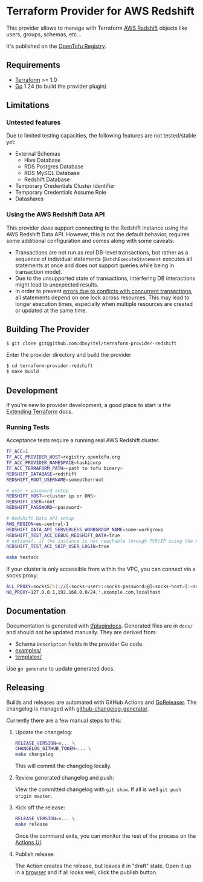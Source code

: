 # Terraform Provider for AWS Redshift

This provider allows to manage with Terraform [AWS Redshift](https://aws.amazon.com/redshift/) objects like users, groups, schemas, etc...

It's published on the [OpenTofu Registry](https://search.opentofu.org/provider/dbsystel/redshift/latest).

## Requirements

- [Terraform](https://www.terraform.io/downloads.html) >= 1.0
- [Go](https://golang.org/doc/install) 1.24 (to build the provider plugin)

## Limitations

### Untested features

Due to limited testing capacities, the following features are not tested/stable yet:

* External Schemas
    * Hive Database
    * RDS Postgres Database
    * RDS MySQL Database
    * Redshift Database
* Temporary Credentials Cluster Identifier
* Temporary Credentials Assume Role
* Datashares

### Using the AWS Redshift Data API

This provider *does* support connecting to the Redshift instance using the AWS Redshift Data API. However, this is not
the default behavior, requires some additional configuration and comes along with some caveats:

* Transactions are not run as real DB-level transactions, but rather as a sequence of individual statements (`BatchExecuteStatement` executes all statements at once and does not support queries while being in transaction mode).
* Due to the unsupported state of transactions, interfering DB interactions might lead to unexpected results.
* In order to
  prevent [errors due to conflicts with concurrent transactions](https://stackoverflow.com/questions/37344942/redshift-could-not-complete-because-of-conflict-with-concurrent-transaction),
  all statements depend on one lock across resources. This may lead to longer execution times, especially when multiple
  resources are created or updated at the same time.

## Building The Provider

```sh
$ git clone git@github.com:dbsystel/terraform-provider-redshift
```

Enter the provider directory and build the provider

```sh
$ cd terraform-provider-redshift
$ make build
```

## Development

If you're new to provider development, a good place to start is the [Extending
Terraform](https://www.terraform.io/docs/extend/index.html) docs.

### Running Tests

Acceptance tests require a running real AWS Redshift cluster.

```sh
TF_ACC=1
TF_ACC_PROVIDER_HOST=registry.opentofu.org
TF_ACC_PROVIDER_NAMESPACE=hashicorp
TF_ACC_TERRAFORM_PATH=<path to tofu binary>
REDSHIFT_DATABASE=redshift
REDSHIFT_ROOT_USERNAME=someotherroot

# user + password setup
REDSHIFT_HOST=<cluster ip or DNS>
REDSHIFT_USER=root
REDSHIFT_PASSWORD=<password>

# Redshift Data API setup
AWS_REGION=eu-central-1
REDSHIFT_DATA_API_SERVERLESS_WORKGROUP_NAME=some-workgroup
REDSHIFT_TEST_ACC_DEBUG_REDSHIFT_DATA=true
# optional, if the instance is not reachable through TCP/IP using the REDSHIFT_HOST env var
REDSHIFT_TEST_ACC_SKIP_USER_LOGIN=true

make testacc
```

If your cluster is only accessible from within the VPC, you can connect via a socks proxy:

```sh
ALL_PROXY=socks5[h]://[<socks-user>:<socks-password>@]<socks-host>[:<socks-port>]
NO_PROXY=127.0.0.1,192.168.0.0/24,*.example.com,localhost
```

## Documentation

Documentation is generated with
[tfplugindocs](https://github.com/hashicorp/terraform-plugin-docs). Generated
files are in `docs/` and should not be updated manually. They are derived from:

* Schema `Description` fields in the provider Go code.
* [examples/](./examples)
* [templates/](./templates)

Use `go generate` to update generated docs.

## Releasing

Builds and releases are automated with GitHub Actions and [GoReleaser](https://github.com/goreleaser/goreleaser/).
The changelog is managed
with [github-changelog-generator](https://github.com/github-changelog-generator/github-changelog-generator).

Currently there are a few manual steps to this:

1. Update the changelog:

   ```sh
   RELEASE_VERSION=v... \
   CHANGELOG_GITHUB_TOKEN=... \
   make changelog
   ```

   This will commit the changelog locally.

2. Review generated changelog and push:

   View the committed changelog with `git show`. If all is well `git push origin
   master`.

3. Kick off the release:

   ```sh
   RELEASE_VERSION=v... \
   make release
   ```

   Once the command exits, you can monitor the rest of the process on the
   [Actions UI](https://github.com/dbsystel/terraform-provider-redshift/actions?query=workflow%3Arelease).

4. Publish release:

   The Action creates the release, but leaves it in "draft" state. Open it up in
   a [browser](https://github.com/dbsystel/terraform-provider-redshift/releases)
   and if all looks well, click the publish button.
